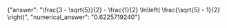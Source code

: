 {"answer": "\\frac{3 - \\sqrt{5}}{2} - \\frac{1}{2} \\ln\\left( \\frac{\\sqrt{5} - 1}{2} \\right)", "numerical_answer": "0.6225719240"}